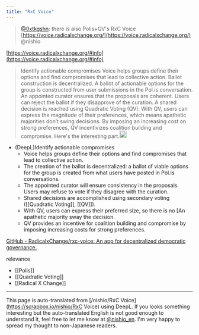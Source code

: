 ```yaml
---
title: "RxC Voice"
---
```


> [@0xtkgshn](https://twitter.com/0xtkgshn/status/1648494051254210563?s=20): there is also Polis+QV's RxC Voice
> [https://voice.radicalxchange.org/](https://voice.radicalxchange.org/)
> @nishio

[https://voice.radicalxchange.org/#info](https://voice.radicalxchange.org/#info)
> Identify actionable compromises
>  Voice helps groups define their options and find compromises that lead to collective action.
>  Ballot construction is decentralized. A ballot of actionable options for the group is constructed from user submissions in the Pol.is conversation.
>  An appointed curator ensures that the proposals are coherent. Users can reject the ballot if they disapprove of the curation.
>  A shared decision is reached using Quadratic Voting (QV).
>  With QV, users can express the magnitude of their preferences, which means apathetic majorities don’t swing decisions.
>  By imposing an increasing cost on strong preferences, QV incentivizes coalition building and compromise.
Here's the interesting part.<img src='https://scrapbox.io/api/pages/nishio-en/nishio/icon' alt='nishio.icon' height="19.5"/>
- (DeepL)Identify actionable compromises
    - Voice helps groups define their options and find compromises that lead to collective action.
    - The creation of the ballot is decentralized: a ballot of viable options for the group is created from what users have posted in Pol.is conversations.
    - The appointed curator will ensure consistency in the proposals. Users may refuse to vote if they disagree with the curation.
    - Shared decisions are accomplished using secondary voting ([[Quadratic Voting]], [[QV]]).
    - With QV, users can express their preferred size, so there is no [An apathetic majority sway the decision.
    - QV provides an incentive for coalition building and compromise by imposing increasing costs for strong preferences.

[GitHub - RadicalxChange/rxc-voice: An app for decentralized democratic governance.](https://github.com/RadicalxChange/rxc-voice)


relevance
- [[Polis]]
- [[Quadratic Voting]]
- [[Radical X Change]]

---
This page is auto-translated from [/nishio/RxC Voice](https://scrapbox.io/nishio/RxC Voice) using DeepL. If you looks something interesting but the auto-translated English is not good enough to understand it, feel free to let me know at [@nishio_en](https://twitter.com/nishio_en). I'm very happy to spread my thought to non-Japanese readers.